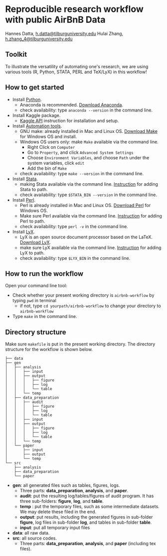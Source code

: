 # Reproducible research workflow with public AirBnB Data

Hannes Datta, h.datta@tilburguniversity.edu
Hulai Zhang, h.zhang_4@tilburguniversity.edu

## Toolkit

To illustrate the versatility of automating one's research, we are using various tools (R, Python, STATA, PERL and TeX/LyX) in this workflow!

## How to get started

- Install [Python](https://tilburgsciencehub.com/get/python/).
  - Anaconda is recommended. [Download Anaconda](https://www.anaconda.com/distribution/).
  - check availability: type `anaconda --version` in the command line.
- Install Kaggle package.
  - [Kaggle API](https://github.com/Kaggle/kaggle-api) instruction for installation and setup.
- Install [Automation tools](https://tilburgsciencehub.com/get/make/).
  - GNU make: already installed in Mac and Linux OS. [Download Make](http://gnuwin32.sourceforge.net/packages/make.htm) for Windows OS and install.
  - Windows OS users only: make `Make` available via the command line.
    - Right Click on `Computer`
    - Go to `Property`, and click `Advanced System Settings `
    - Choose `Environment Variables`, and choose `Path` under the system variables, click `edit`
    - Add the bin of `Make`
  - check availability: type `make --version` in the command line.
- Install [Stata](https://tilburgsciencehub.com/get/stata/).
  - making Stata available via the command line. [Instruction](https://tilburgsciencehub.com/get/stata/) for adding Stata to path.
  - check availability: type `$STATA_BIN --version` in the command line.
- Install [Perl](https://tilburgsciencehub.com/get/perl/).
  - Perl is already installed in Mac and Linux OS. [Download Perl](https://www.perl.org/get.html) for Windows OS.
  - Make sure Perl available via the command line. [Instruction](https://tilburgsciencehub.com/get/perl/) for adding Perl to path.
  - check availability: type `perl -v` in the command line.
- Install [LyX](https://tilburgsciencehub.com/get/latex/).
  - LyX is an open source document processor based on the LaTeX. [Download LyX](https://www.lyx.org/Download).
  - make sure LyX available via the command line. [Instruction](https://tilburgsciencehub.com/get/latex/) for adding LyX to path.
  - check availability: type `$LYX_BIN` in the command line.

## How to run the workflow

Open your command line tool:

- Check whether your present working directory is `airbnb-workflow` by typing `pwd` in terminal
  - if not, type `cd yourpath/airbnb-workflow` to change your directory to `airbnb-workflow`
- Type `make` in the command line.


## Directory structure

Make sure `makefile` is put in the present working directory. The directory structure for the workflow is shown below.

```text
├── data
├── gen
│   ├── analysis
│   │   ├── input
│   │   ├── output
│   │   │   ├── figure
│   │   │   ├── log
│   │   │   └── table
│   │   └── temp
│   ├── data_preparation
│   │   ├── audit
│   │   │   ├── figure
│   │   │   ├── log
│   │   │   └── table
│   │   ├── input
│   │   ├── output
│   │   │   ├── figure
│   │   │   ├── log
│   │   │   └── table
│   │   └── temp
│   └── paper
│       ├── input
│       ├── output
│       └── temp
└── src
    ├── analysis
    ├── data_preparation
    └── paper
```

- **gen**: all generated files such as tables, figures, logs.
  - Three parts: **data_preparation**, **analysis**, and **paper**.
  - **audit**: put the resulting log/tables/figures of audit program. It has three sub-folders: **figure**, **log**, and **table**.
  - **temp** : put the temporary files, such as some intermediate datasets. We may delete these filed in the end.
  - **output**: put results, including the generated figures in sub-folder **figure**, log files in sub-folder **log**, and tables in sub-folder **table**.
  - **input**: put all temporary input files
- **data**: all raw data.
- **src**: all source codes.
  - Three parts: **data_preparation**, **analysis**, and **paper** (including tex files).
